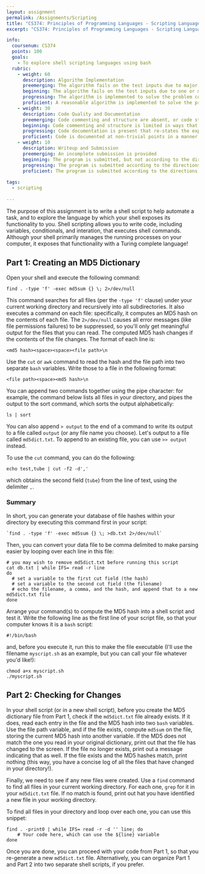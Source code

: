 ```yaml
---
layout: assignment
permalink: /Assignments/Scripting
title: "CS374: Principles of Programming Languages - Scripting Languages"
excerpt: "CS374: Principles of Programming Languages - Scripting Languages"

info:
  coursenum: CS374
  points: 100
  goals:
    - To explore shell scripting languages using bash
  rubric:
    - weight: 60
      description: Algorithm Implementation
      preemerging: The algorithm fails on the test inputs due to major issues, or the program fails to compile and/or run
      beginning: The algorithm fails on the test inputs due to one or more minor issues
      progressing: The algorithm is implemented to solve the problem correctly according to given test inputs, but would fail if executed in a general case due to a minor issue or omission in the algorithm design or implementation
      proficient: A reasonable algorithm is implemented to solve the problem which correctly solves the problem according to the given test inputs, and would be reasonably expected to solve the problem in the general case
    - weight: 30
      description: Code Quality and Documentation
      preemerging: Code commenting and structure are absent, or code structure departs significantly from best practice, and/or the code departs significantly from the style guide
      beginning: Code commenting and structure is limited in ways that reduce the readability of the program, and/or there are minor departures from the style guide
      progressing: Code documentation is present that re-states the explicit code definitions, and/or code is written that mostly adheres to the style guide
      proficient: Code is documented at non-trivial points in a manner that enhances the readability of the program, and code is written according to the style guide
    - weight: 10
      description: Writeup and Submission
      preemerging: An incomplete submission is provided
      beginning: The program is submitted, but not according to the directions in one or more ways (for example, because it is lacking a readme writeup)
      progressing: The program is submitted according to the directions with a minor omission or correction needed, and with at least superficial responses to the bolded questions throughout
      proficient: The program is submitted according to the directions, including a readme writeup describing the solution, and thoughtful answers to the bolded questions throughout    
  
tags:
  - scripting
  
---
```


The purpose of this assignment is to write a shell script to help automate a task, and to explore the language by which your shell exposes its functionality to you.  Shell scripting allows you to write code, including variables, conditionals, and interation, that executes shell commands.  Although your shell primarily manages the running processes on your computer, it exposes that functionality with a Turing complete language!

## Part 1: Creating an MD5 Dictionary
Open your shell and execute the following command:

`find . -type 'f' -exec md5sum {} \; 2>/dev/null`

This command searches for all files (per the `-type 'f'` clause) under your current working directory and recursively into all subdirectories.  It also executes a command on each file: specifically, it computes an MD5 hash on the contents of each file.  The `2>/dev/null` causes all error messages (like file permissions failures) to be suppressed, so you'll only get meaningful output for the files that you can read.  The computed MD5 hash changes if the contents of the file changes.  The format of each line is:

```
<md5 hash><space><space><file path>\n
```

Use the `cut` or `awk` command to read the hash and the file path into two separate `bash` variables.  Write those to a file in the following format:

```
<file path><space><md5 hash>\n
```

You can append two commands together using the pipe character: for example, the command below lists all files in your directory, and pipes the output to the sort command, which sorts the output alphabetically:

```
ls | sort
```

You can also append `> output` to the end of a command to write its output to a file called `output` (or any file name you choose).  Let's output to a file called `md5dict.txt`.  To append to an existing file, you can use `>> output` instead.

To use the `cut` command, you can do the following:

`echo test,tube | cut -f2 -d','`

which obtains the second field (`tube`) from the line of text, using the delimiter `,`.  

### Summary

In short, you can generate your database of file hashes within your directory by executing this command first in your script:

```
`find . -type 'f' -exec md5sum {} \; >db.txt 2>/dev/null`
```

Then, you can convert your data file to be comma delimited to make parsing easier by looping over each line in this file:

```
# you may wish to remove md5dict.txt before running this script
cat db.txt | while IFS= read -r line
do
  # set a variable to the first cut field (the hash)
  # set a variable to the second cut field (the filename)
  # echo the filename, a comma, and the hash, and append that to a new md5dict.txt file
done
```

Arrange your command(s) to compute the MD5 hash into a shell script and test it.  Write the following line as the first line of your script file, so that your computer knows it is a `bash` script:

```
#!/bin/bash
```

and, before you execute it, run this to make the file executable (I'll use the filename `myscript.sh` as an example, but you can call your file whatever you'd like!):

```
chmod a+x myscript.sh
./myscript.sh
```

## Part 2: Checking for Changes

In your shell script (or in a new shell script), before you create the MD5 dictionary file from Part 1, check if the `md5dict.txt` file already exists.  If it does, read each entry in the file and the MD5 hash into two `bash` variables.  Use the file path variable, and if the file exists, compute `md5sum` on the file, storing the current MD5 hash into another variable.  If the MD5 does not match the one you read in your original dictionary, print out that the file has changed to the screen.  If the file no longer exists, print out a message indicating that as well.  If the file exists and the MD5 hashes match, print nothing (this way, you have a concise log of all the files that have changed in your directory!).  

Finally, we need to see if any new files were created.  Use a `find` command to find all files in your current working directory.  For each one, `grep` for it in your `md5dict.txt` file.  If no match is found, print out hat you have identified a new file in your working directory.

To find all files in your directory and loop over each one, you can use this snippet:

```
find . -print0 | while IFS= read -r -d '' line; do 
    # Your code here, which can use the ${line} variable
done
```

Once you are done, you can proceed with your code from Part 1, so that you re-generate a new `md5dict.txt` file.  Alternatively, you can organize Part 1 and Part 2 into two separate shell scripts, if you prefer.
